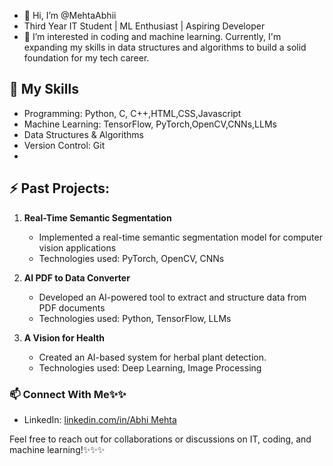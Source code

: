 - 👋 Hi, I’m @MehtaAbhii
- Third Year IT Student | ML Enthusiast | Aspiring Developer
- 👀 I’m interested in coding and machine learning. Currently, I'm expanding my skills in data structures and algorithms to build a solid foundation for my tech career.
## 🌱 My Skills
- Programming: Python, C, C++,HTML,CSS,Javascript
- Machine Learning: TensorFlow, PyTorch,OpenCV,CNNs,LLMs
- Data Structures & Algorithms
- Version Control: Git
- 
## ⚡ Past Projects:
1. **Real-Time Semantic Segmentation**
   - Implemented a real-time semantic segmentation model for computer vision applications
   - Technologies used: PyTorch, OpenCV, CNNs

2. **AI PDF to Data Converter**
   - Developed an AI-powered tool to extract and structure data from PDF documents
   - Technologies used: Python, TensorFlow, LLMs

3. **A Vision for Health**
   - Created an AI-based system for herbal plant detection.
   - Technologies used: Deep Learning, Image Processing

### 📫 Connect With Me✨✨
- LinkedIn: [linkedin.com/in/Abhi Mehta](www.linkedin.com/in/abhi-mehta-84b72a257)

Feel free to reach out for collaborations or discussions on IT, coding, and machine learning!✨✨✨
<!---
MehtaAbhii/MehtaAbhii is a ✨ special ✨ repository because its `README.md` (this file) appears on your GitHub profile.
You can click the Preview link to take a look at your changes.
--->
